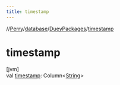 ```yaml
---
title: timestamp
---
```

//[Perry](../../../index.html)/[database](../index.html)/[DueyPackages](index.html)/[timestamp](timestamp.html)



# timestamp



[jvm]\
val [timestamp](timestamp.html): Column&lt;[String](https://kotlinlang.org/api/latest/jvm/stdlib/kotlin/-string/index.html)&gt;




